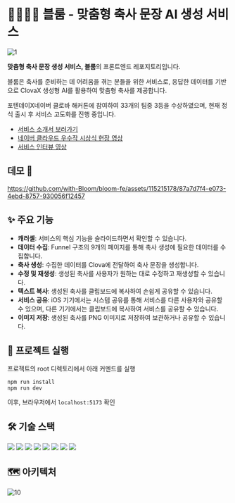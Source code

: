 # 👰‍♀️🤵‍♂️ 블룸 - 맞춤형 축사 문장 AI 생성 서비스
![1](https://github.com/with-Bloom/bloom-react/assets/115215178/179b30d1-9cb4-457e-947a-24a9741cf085)

**맞춤형 축사 문장 생성 서비스, 블룸**의 프론트엔드 레포지토리입니다.

블룸은 축사를 준비하는 데 어려움을 겪는 분들을 위한 서비스로, 응답한 데이터를 기반으로 ClovaX 생성형 AI를 활용하여 맞춤형 축사를 제공합니다.

포텐데이X네이버 클로바 해커톤에 참여하여 33개의 팀중 3등을 수상하였으며, 현재 정식 출시 후 서비스 고도화를 진행 중입니다.

- [서비스 소개서 보러가기](https://carnation-bull-bb6.notion.site/Bloom-5741b3ae9c734ddfbb2f0a0c701e8fb6)
- [네이버 클라우드 우수작 시상식 현장 영상](https://www.youtube.com/watch?v=XPyCf9NS-rk)
- [서비스 인터뷰 영상](https://www.youtube.com/watch?v=9o1gq_I531s)

## 데모 🎥

https://github.com/with-Bloom/bloom-fe/assets/115215178/87a7d7f4-e073-4ebd-8757-930056f12457

## ✨ 주요 기능
- **캐러셀**: 서비스의 핵심 기능을 슬라이드하면서 확인할 수 있습니다.
- **데이터 수집**: Funnel 구조의 9개의 페이지를 통해 축사 생성에 필요한 데이터를 수집합니다.
- **축사 생성**: 수집한 데이터를 Clova에 전달하여 축사 문장을 생성합니다.
- **수정 및 재생성**: 생성된 축사를 사용자가 원하는 대로 수정하고 재생성할 수 있습니다.
- **텍스트 복사**: 생성된 축사를 클립보드에 복사하여 손쉽게 공유할 수 있습니다.
- **서비스 공유**: iOS 기기에서는 시스템 공유를 통해 서비스를 다른 사용자와 공유할 수 있으며, 다른 기기에서는 클립보드에 복사하여 서비스를 공유할 수 있습니다.
- **이미지 저장**: 생성된 축사를 PNG 이미지로 저장하여 보관하거나 공유할 수 있습니다.


## 🔎 프로젝트 실행
프로젝트의 root 디렉토리에서 아래 커멘드를 실행
```shell
npm run install
npm run dev
```
이후, 브라우저에서 `localhost:5173` 확인

## 🛠️ 기술 스택
<div>
<img src="https://img.shields.io/badge/React-30343E?style=for-the-badge&logo=React&logoColor=61DAFB"/>
<img src="https://img.shields.io/badge/TypeScript-30343E?style=for-the-badge&logo=typescript&logoColor=3178C6"/>
<img src="https://img.shields.io/badge/Tailwind-30343E?style=for-the-badge&logo=TailwindCSS&logoColor=06B6D4">
<img src="https://img.shields.io/badge/ESlint-30343E?style=for-the-badge&logo=eslint&logoColor=4B32C3">
<img src="https://img.shields.io/badge/Prettier-30343E?style=for-the-badge&logo=prettier&logoColor=F7B93E">
<img src="https://img.shields.io/badge/Vite-30343E?style=for-the-badge&logo=vite&logoColor=646CFF">
<img src="https://img.shields.io/badge/Axios-30343E?style=for-the-badge&logo=axios&logoColor=5A29E4">
<img src="https://img.shields.io/badge/Netlify-30343E?style=for-the-badge&logo=netlify&logoColor=00C7B7">
</div>

## 🗺️ 아키텍처
![10](https://github.com/with-Bloom/bloom-react/assets/115215178/6461c4f5-19d8-4869-a2e4-5e26fcbd45cb)

